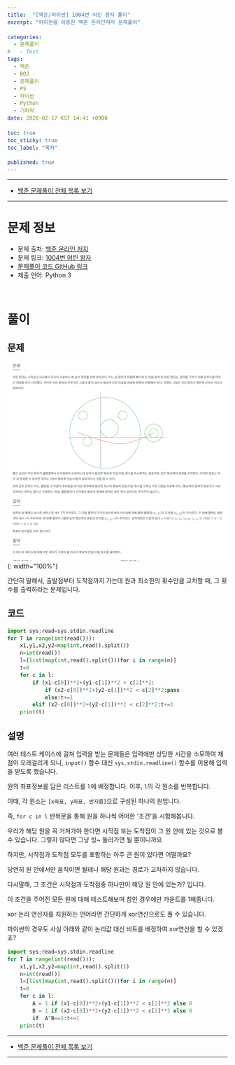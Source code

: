 ```yaml
---
title:  "[백준/파이썬] 1004번 어린 왕자 풀이"
excerpt: "파이썬을 이용한 백준 온라인저지 문제풀이"

categories:
  - 문제풀이
#   - Test
tags:
  - 백준
  - BOJ
  - 문제풀이
  - PS
  - 파이썬
  - Python
  - 기하학
date: 2020-02-17 KST 14:41 +0900

toc: true
toc_sticky: true
toc_label: "목차"

published: true
---
```


- - -

 - [백준 문제풀이 전체 목록 보기](/boj)

- - -

# 문제 정보
 - 문제 출처: [백준 온라인 저지](boj.kr)
 - 문제 링크: [1004번 어린 왕자](https://www.acmicpc.net/problem/1004)
 - [문제풀이 코드 GitHub 링크](https://github.com/NeoMindStd/CodingLife)
 - 제출 언어: Python 3
 
 <br>

# 풀이

## 문제
![백준 어린왕자](/assets/images/posts/boj/1004/1.png){: width="100%"}

간단히 말해서, 출발점부터 도착점까지 가는데 원과 최소한의 횟수만큼 교차할 때, 그 횟수를 출력하라는 문제입니다.

## 코드

```python
import sys;read=sys.stdin.readline
for T in range(int(read())):
    x1,y1,x2,y2=map(int,read().split())
    n=int(read())
    l=[list(map(int,read().split()))for i in range(n)]
    t=0
    for c in l:
        if (x1-c[0])**2+(y1-c[1])**2 < c[2]**2:
            if (x2-c[0])**2+(y2-c[1])**2 < c[2]**2:pass
            else:t+=1
        elif (x2-c[0])**2+(y2-c[1])**2 < c[2]**2:t+=1
    print(t)
```

## 설명
여러 테스트 케이스에 걸쳐 입력을 받는 문제들은 입력에만 상당한 시간을 소모하여 채점이 오래걸리게 되니, `input()` 함수 대신 `sys.stdin.readline()` 함수를 이용해 입력을 받도록 했습니다.

원의 좌표정보를 담은 리스트를 `l`에 배정합니다. 이후, `l`의 각 원소를 반복합니다.

이때, 각 원소는 `[x좌표, y좌표, 반지름]`으로 구성된 하나의 원입니다.

즉, `for c in l` 반복문을 통해 원을 하나씩 어떠한 '조건'을 시험해봅니다.

우리가 해당 원을 꼭 거쳐가야 한다면 시작점 또는 도착점이 그 원 안에 있는 것으로 볼 수 있습니다. 그렇지 않다면 그냥 빙~ 둘러가면 될 뿐이니까요

하지만, 시작점과 도착점 모두를 포함하는 아주 큰 원이 있다면 어떨까요?

당연히 원 안에서만 움직이면 될테니 해당 원과는 경로가 교차하지 않습니다.

다시말해, 그 조건은 시작점과 도착점중 하나만이 해당 원 안에 있는가? 입니다.

이 조건을 주어진 모든 원에 대해 테스트해보며 참인 경우에만 카운트를 1해줍니다.

xor 논리 연산자를 지원하는 언어라면 간단하게 xor연산으로도 풀 수 있습니다.

파이썬의 경우도 사실 아래와 같이 논리값 대신 비트를 배정하여 xor연산을 할 수 있겠죠?

```python
import sys;read=sys.stdin.readline
for T in range(int(read())):
    x1,y1,x2,y2=map(int,read().split())
    n=int(read())
    l=[list(map(int,read().split()))for i in range(n)]
    t=0
    for c in l:
        A = 1 if (x1-c[0])**2+(y1-c[1])**2 < c[2]**2 else 0
        B = 1 if (x2-c[0])**2+(y2-c[1])**2 < c[2]**2 else 0
        if  A^B==1:t+=1
    print(t)
```

- - -

 - [백준 문제풀이 전체 목록 보기](/boj)

- - -